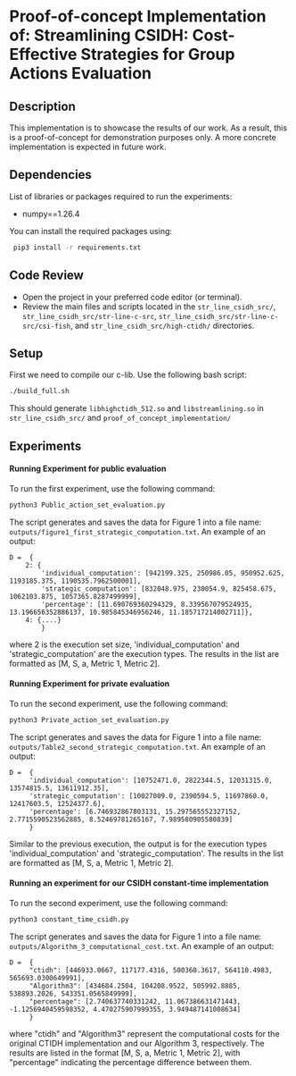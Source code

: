 #  Proof-of-concept Implementation of: Streamlining CSIDH: Cost-Effective Strategies for Group Actions Evaluation


## Description
This implementation is to showcase the results
of our work. As a result, this is  a proof-of-concept for demonstration purposes only. A more concrete implementation is expected in future work.



## Dependencies
List of libraries or packages required to run the experiments:
- numpy==1.26.4

You can install the required packages using:
```bash
 pip3 install -r requirements.txt 
```

## Code Review
- Open the project in your preferred code editor (or terminal).
- Review the main files and scripts located in the `str_line_csidh_src/`, `str_line_csidh_src/str-line-c-src`, `str_line_csidh_src/str-line-c-src/csi-fish`, and `str_line_csidh_src/high-ctidh/` directories.
 

## Setup
First we need to compile our c-lib. Use the following bash script:
```bash
./build_full.sh
```
This should generate `libhighctidh_512.so` and `libstreamlining.so` in `str_line_csidh_src/` and `proof_of_concept_implementation/`

## Experiments

#### Running Experiment for public evaluation
To run the first experiment, use the following command:
```bash
python3 Public_action_set_evaluation.py
```

The script generates and saves the data for Figure 1 into a file name: `outputs/figure1_first_strategic_computation.txt`. An example of an output:

```
D =  {
    2: {
        'individual_computation': [942199.325, 250986.05, 950952.625, 1193185.375, 1190535.7962500001], 
        'strategic_computation': [832048.975, 230054.9, 825458.675, 1062103.875, 1057365.8287499999], 
        'percentage': [11.690769360294329, 8.339567079524935, 13.196656352886137, 10.985845346956246, 11.185717214002711]},
    4: {....}
        }
```

where 2 is the execution set size, 'individual_computation' and 'strategic_computation' are the execution types. The results in the list are formatted as [M, S, a, Metric 1, Metric 2].


#### Running Experiment for private evaluation
To run the second experiment, use the following command:
```bash
python3 Private_action_set_evaluation.py 
```
The script generates and saves the data for Figure 1 into a file name: `outputs/Table2_second_strategic_computation.txt`. An example of an output:

```
D =  {
     'individual_computation': [10752471.0, 2822344.5, 12031315.0, 13574815.5, 13611912.35], 
     'strategic_computation': [10027009.0, 2390594.5, 11697860.0, 12417603.5, 12524377.6], 
     'percentage': [6.746932867803131, 15.297565552327152, 2.7715590523562885, 8.52469781265167, 7.989580905580839]
     }
```

Similar to the previous execution, the output is for the execution types 'individual_computation' and 'strategic_computation'. The results in the list are formatted as [M, S, a, Metric 1, Metric 2].

#### Running an experiment for our CSIDH constant-time implementation
To run the second experiment, use the following command:
```bash
python3 constant_time_csidh.py
```
The script generates and saves the data for Figure 1 into a file name: `outputs/Algorithm_3_computational_cost.txt`. An example of an output:

```
D =  {
     "ctidh": [446933.0667, 117177.4316, 500360.3617, 564110.4983, 565693.0300649991], 
     "Algorithm3": [434684.2504, 104208.9522, 505992.8885, 538893.2026, 543351.0565849999], 
     "percentage": [2.740637740331242, 11.067386631471443, -1.1256940459598352, 4.470275907999355, 3.949487141008634]
     }
```
 
where "ctidh" and "Algorithm3" represent the computational costs for the original CTIDH implementation and our Algorithm 3, respectively. The results are listed in the format [M, S, a, Metric 1, Metric 2], with "percentage" indicating the percentage difference between them.
